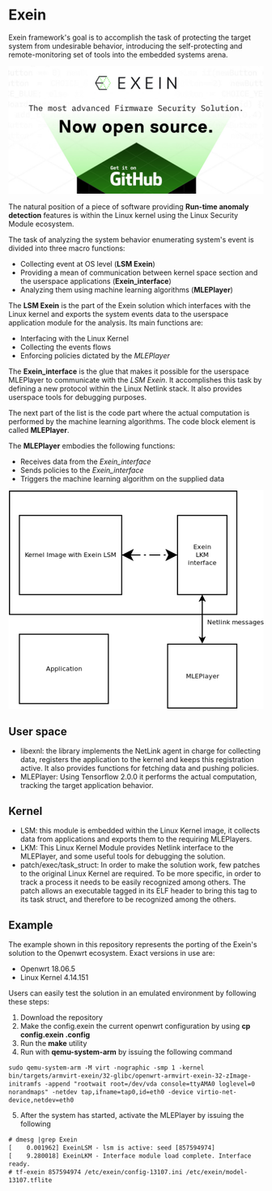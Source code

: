 # Exein


Exein framework's goal is to accomplish the task of protecting the target system from undesirable behavior, introducing the self-protecting and remote-monitoring set of tools into the embedded systems arena.

![splash](/imgs/splash.jpg)

The natural position of a piece of software providing **Run-time anomaly detection** features is within the Linux kernel using the Linux Security Module ecosystem.

The task of analyzing the system behavior enumerating system's event is divided into three macro functions:

- Collecting event at OS level (**LSM Exein**)
- Providing a mean of communication between kernel space  section and the userspace applications (**Exein_interface**)
- Analyzing them using machine learning algorithms (**MLEPlayer**)

The **LSM Exein** is the part of the Exein solution which interfaces with the Linux kernel and exports the system events data to the userspace application module for the analysis. Its main functions are:

- Interfacing with the Linux Kernel
- Collecting the events flows
- Enforcing policies dictated by the *MLEPlayer*

The **Exein_interface** is the glue that makes it possible for the userspace MLEPlayer to communicate with the *LSM Exein*. It accomplishes this task by defining a new protocol within the Linux Netlink stack. It also provides userspace tools for debugging purposes.

The next part of the list is the code part where the actual computation is performed by the machine learning algorithms.  The code block element is called **MLEPlayer**.

The **MLEPlayer** embodies the following functions:

- Receives data from the *Exein_interface*
- Sends policies to the *Exein_interface*
- Triggers the machine learning algorithm on the supplied data


![design](/imgs/exein.png)


## User space
- libexnl: the library implements the NetLink agent in charge for collecting data, registers the application to the kernel and keeps this registration active. It also provides functions for fetching data and pushing policies.
- MLEPlayer: Using Tensorflow 2.0.0 it performs the actual computation, tracking the target application behavior.


## Kernel
- LSM: this module is embedded within the Linux Kernel image, it collects data from applications and exports them to the requiring MLEPlayers.
- LKM: This Linux Kernel Module provides Netlink interface to the MLEPlayer, and some useful tools for debugging the solution.
- patch/exec/task_struct: In order to make the solution work, few patches to the original Linux Kernel are required. To be more specific, in order to track a process it needs to be easily recognized among others. The patch allows an executable tagged in its ELF header to bring this tag to its task struct, and therefore to be recognized among the others. 


## Example
The example shown in this repository represents the porting of the Exein's solution to the Openwrt ecosystem.
Exact versions in use are:

- Openwrt 18.06.5
- Linux Kernel 4.14.151

Users can easily test the solution in an emulated environment by following these steps:

 1. Download the repository
 2. Make the config.exein the current openwrt configuration by using __cp config.exein .config__
 3. Run the __make__ utility
 4. Run with __qemu-system-arm__ by issuing the following command

```
sudo qemu-system-arm -M virt -nographic -smp 1 -kernel bin/targets/armvirt-exein/32-glibc/openwrt-armvirt-exein-32-zImage-initramfs -append "rootwait root=/dev/vda console=ttyAMA0 loglevel=0 norandmaps" -netdev tap,ifname=tap0,id=eth0 -device virtio-net-device,netdev=eth0
```
5. After the system has started, activate the MLEPlayer by issuing the following

```
# dmesg |grep Exein
[    0.001962] ExeinLSM - lsm is active: seed [857594974]
[    9.280018] ExeinLKM - Interface module load complete. Interface ready.
# tf-exein 857594974 /etc/exein/config-13107.ini /etc/exein/model-13107.tflite
```

